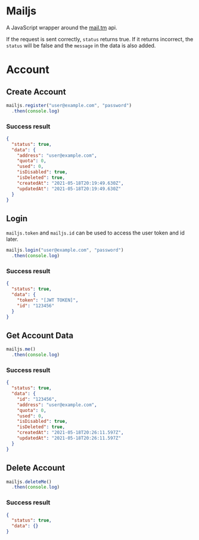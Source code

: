 # Mailjs

A JavaScript wrapper around the [mail.tm](https://docs.mail.tm/) api.


If the request is sent correctly, `status` returns true. If it returns incorrect, the `status` will be false and the `message` in the data is also added.

# Account

## Create Account
```js
mailjs.register("user@example.com", "password")
  .then(console.log)
```

### Success result

```json
{
  "status": true,
  "data": {
    "address": "user@example.com",
    "quota": 0,
    "used": 0,
    "isDisabled": true,
    "isDeleted": true,
    "createdAt": "2021-05-18T20:19:49.630Z",
    "updatedAt": "2021-05-18T20:19:49.630Z"
  }
}
```

## Login

`mailjs.token` and `mailjs.id` can be used to access the user token and id later.

```js
mailjs.login("user@example.com", "password")
  .then(console.log)
```

### Success result

```json
{
  "status": true,
  "data": {
    "token": "[JWT TOKEN]",
    "id": "123456"
  }
}
```

## Get Account Data

```js
mailjs.me()
  .then(console.log)
```

### Success result

```json
{
  "status": true,
  "data": {
    "id": "123456",
    "address": "user@example.com",
    "quota": 0,
    "used": 0,
    "isDisabled": true,
    "isDeleted": true,
    "createdAt": "2021-05-18T20:26:11.597Z",
    "updatedAt": "2021-05-18T20:26:11.597Z"
  }
}
```

## Delete Account

```js
mailjs.deleteMe()
  .then(console.log)
```

### Success result

```json
{
  "status": true,
  "data": {}
}
```
